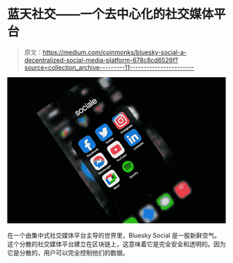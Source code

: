 # 蓝天社交——一个去中心化的社交媒体平台

> 原文：<https://medium.com/coinmonks/bluesky-social-a-decentralized-social-media-platform-678c8cd6526f?source=collection_archive---------11----------------------->

![](img/d7aadc5ab699a5d60f4da3ca72f5525e.png)

在一个由集中式社交媒体平台主导的世界里，Bluesky Social 是一股新鲜空气。这个分散的社交媒体平台建立在区块链上，这意味着它是完全安全和透明的。因为它是分散的，用户可以完全控制他们的数据。